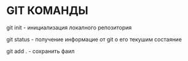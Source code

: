 # GIT КОМАНДЫ 

git init - инициализация локалного репозитория 

git status - получение информацие от git о его текушим состаяние 

git add . - сохранить фаил 
